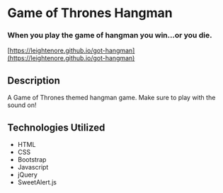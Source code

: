 # Game of Thrones Hangman
### When you play the game of hangman you win...or you die.

[https://leightenore.github.io/got-hangman](https://leightenore.github.io/got-hangman)

## Description

A Game of Thrones themed hangman game. Make sure to play with the sound on!

## Technologies Utilized

* HTML
* CSS
* Bootstrap
* Javascript
* jQuery
* SweetAlert.js
